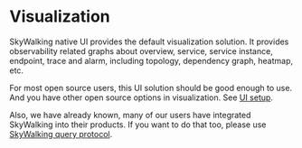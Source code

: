 # Visualization

SkyWalking native UI provides the default visualization solution. It provides observability related graphs about
overview, service, service instance, endpoint, trace and alarm, including topology, dependency graph, heatmap, etc.

For most open source users, this UI solution should be good enough to use. And you have other open source options in
visualization. See [UI setup](../setup/backend/ui-setup.md).

Also, we have already known, many of our users have integrated SkyWalking into their products. If you want to do that
too, please use [SkyWalking query protocol](../protocols/README.md#query-protocol).
 